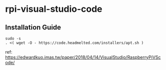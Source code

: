 # rpi-visual-studio-code
## Installation Guide

~~~Command Line Script
sudo -s
. <( wget -O - https://code.headmelted.com/installers/apt.sh )
~~~

ref: https://edwardkuo.imas.tw/paper/2018/04/14/VisualStudio/RaspberryPiVScode/

